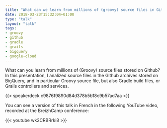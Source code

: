 ```yaml
---
title: "What can we learn from millions of (groovy) source files in Github"
date: 2018-03-23T15:32:04+01:00
type: "talk"
layout: "talk"
tags:
- groovy
- github
- gradle
- grails
- bigquery
- google-cloud
---
```


What can you learn from millions of (Groovy) source files stored on Github?
In this presentation, I analized source files in the Github archives stored on BigQuery,
and in particular Groovy source file, but also Gradle build files, or Grails controllers and services.

{{< speakerdeck c9876f9890d84d378b5b18c9b57ad7aa >}}

You can see a version of this talk in French in the following YouTube video, recorded at the BreizhCamp conference:

{{< youtube wk2CRBRrki8 >}}